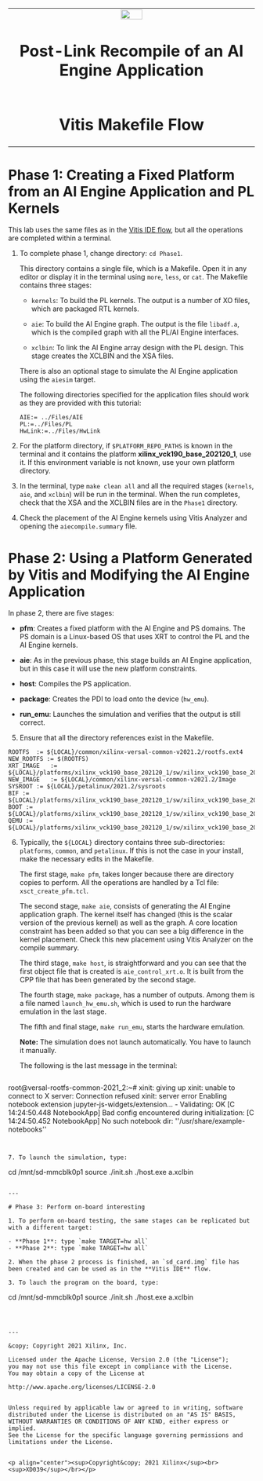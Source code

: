 ﻿<table>
 <tr>
   <td align="center"><img src="https://www.xilinx.com/content/dam/xilinx/imgs/press/media-kits/corporate/xilinx-logo.png" width="30%"/><h1>Post-Link Recompile of an AI Engine Application</h1>
   </td>
 </tr>
 <tr>
 <td align="center"><h1>Vitis Makefile Flow</h1>
 </td>
 </tr>

</table>


# Phase 1: Creating a Fixed Platform from an AI Engine Application and PL Kernels

This lab uses the same files as in the [Vitis IDE flow](VitisIDE_Flow.md), but all the operations are completed within a terminal.

1. To complete phase 1, change directory: `cd Phase1`.

   This directory contains a single file, which is a Makefile. Open it in any editor or display it in the terminal using `more`, `less`, or `cat`. The Makefile contains three stages:

   * `kernels`: To build the PL kernels. The output is a number of XO files, which are packaged RTL kernels.

   * `aie`: To build the AI Engine graph. The output is the file `libadf.a`, which is the compiled graph with all the PL/AI Engine interfaces.

   * `xclbin`: To link the AI Engine array design with the PL design. This stage creates the XCLBIN and the XSA files.

   There is also an optional stage to simulate the AI Engine application using the `aiesim` target.

   The following directories specified for the application files should work as they are provided with this tutorial:

    ```
    AIE:= ../Files/AIE
    PL:=../Files/PL
    HwLink:=../Files/HwLink
    ```

2. For the platform directory, if `$PLATFORM_REPO_PATHS` is known in the terminal and it contains the platform **xilinx_vck190_base_202120_1**, use it. If this environment variable is not known, use your own platform directory.

3. In the terminal, type `make clean all` and all the required stages (`kernels`, `aie`, and `xclbin`) will be run in the terminal. When the run completes, check that the XSA and the XCLBIN files are in the `Phase1` directory.

4. Check the placement of the AI Engine kernels using Vitis Analyzer and opening the `aiecompile.summary` file.


# Phase 2: Using a Platform Generated by Vitis and Modifying the AI Engine Application

In phase 2, there are five stages:


 * **pfm**: Creates a fixed platform with the AI Engine and PS domains. The PS domain is a Linux-based OS that uses XRT to control the PL and the AI Engine kernels.

 * **aie**: As in the previous phase, this stage builds an AI Engine application, but in this case it will use the new platform constraints.

 * **host**: Compiles the PS application.

 * **package**: Creates the PDI to load onto the device (`hw_emu`).

 * **run_emu**: Launches the simulation and verifies that the output is still correct.


5. Ensure that all the directory references exist in the Makefile.

```
ROOTFS  := ${LOCAL}/common/xilinx-versal-common-v2021.2/rootfs.ext4
NEW_ROOTFS := $(ROOTFS)
XRT_IMAGE   := ${LOCAL}/platforms/xilinx_vck190_base_202120_1/sw/xilinx_vck190_base_202120_1/xrt/image
NEW_IMAGE   := ${LOCAL}/common/xilinx-versal-common-v2021.2/Image
SYSROOT := ${LOCAL}/petalinux/2021.2/sysroots
BIF := ${LOCAL}/platforms/xilinx_vck190_base_202120_1/sw/xilinx_vck190_base_202120_1/boot/linux.bif
BOOT := ${LOCAL}/platforms/xilinx_vck190_base_202120_1/sw/xilinx_vck190_base_202120_1/boot
QEMU := ${LOCAL}/platforms/xilinx_vck190_base_202120_1/sw/xilinx_vck190_base_202120_1/qemu
```

6. Typically, the `${LOCAL}` directory contains three sub-directories: `platforms`, `common`, and `petalinux`. If this is not the case in your install, make the necessary edits in the Makefile.

   The first stage, `make pfm`, takes longer because there are directory copies to perform. All the operations are handled by a Tcl file: `xsct_create_pfm.tcl`.

   The second stage, `make aie`, consists of generating the AI Engine application graph. The kernel itself has changed (this is the scalar version of the previous kernel) as well as the graph. A core location constraint has been added so that you can see a big difference in the kernel placement. Check this new placement using Vitis Analyzer on the compile summary.

   The third stage, `make host`, is straightforward and you can see that the first object file that is created is `aie_control_xrt.o`. It is built from the CPP file that has been generated by the second stage.

   The fourth stage, `make package`, has a number of outputs. Among them is a file named `launch_hw_emu.sh`, which is used to run the hardware emulation in the last stage.

   The fifth and final stage, `make run_emu`, starts the hardware emulation.

   **Note:** The simulation does not launch automatically. You have to launch it manually.

   The following is the last message in the terminal:

    ```
  root@versal-rootfs-common-2021_2:~# xinit: giving up
  xinit: unable to connect to X server: Connection refused
  xinit: server error
  Enabling notebook extension jupyter-js-widgets/extension...
        - Validating: OK
  [C 14:24:50.448 NotebookApp] Bad config encountered during initialization:
  [C 14:24:50.452 NotebookApp] No such notebook dir: ''/usr/share/example-notebooks''
  ```


7. To launch the simulation, type:

```
cd /mnt/sd-mmcblk0p1
source ./init.sh
./host.exe a.xclbin
```

---

# Phase 3: Perform on-board interesting

1. To perform on-board testing, the same stages can be replicated but with a different target:

- **Phase 1**: type `make TARGET=hw all`
- **Phase 2**: type `make TARGET=hw all`

2. When the phase 2 process is finished, an `sd_card.img` file has been created and can be used as in the **Vitis IDE** flow.

3. To lauch the program on the board, type:

```
cd /mnt/sd-mmcblk0p1
source ./init.sh
./host.exe a.xclbin
```



---

&copy; Copyright 2021 Xilinx, Inc.

Licensed under the Apache License, Version 2.0 (the "License");
you may not use this file except in compliance with the License.
You may obtain a copy of the License at

```
    http://www.apache.org/licenses/LICENSE-2.0
```

Unless required by applicable law or agreed to in writing, software
distributed under the License is distributed on an "AS IS" BASIS,
WITHOUT WARRANTIES OR CONDITIONS OF ANY KIND, either express or implied.
See the License for the specific language governing permissions and
limitations under the License.


<p align="center"><sup>Copyright&copy; 2021 Xilinx</sup><br><sup>XD039</sup></br></p>
